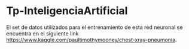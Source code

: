 # Tp-InteligenciaArtificial

El set de datos utilizados para el entrenamiento de esta red neuronal se encuentra en el siguiente link https://www.kaggle.com/paultimothymooney/chest-xray-pneumonia.
